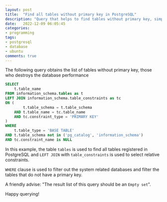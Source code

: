 ```yaml
---
layout: post
title:  "Find all tables without primary key in PostgreSQL"
description: "Query that helps to find tables without primary key, simple and efficient way to find performance bottlenecks"
date:   2022-12-09 06:05:45
categories:
- programming
tags:
- postgresql
- database
- ubuntu
comments: true
---
```


The following query obtains the list of tables without primary key, those who destroys the database performance

```sql
SELECT
	t.table_name
FROM information_schema.tables as t
LEFT JOIN information_schema.table_constraints as tc 
ON (
        t.table_schema = t.table_schema
    AND t.table_name = tc.table_name 
    AND tc.constraint_type = 'PRIMARY KEY'
)
WHERE 
	t.table_type = 'BASE TABLE'
AND t.table_schema not in ('pg_catalog', 'information_schema')
AND tc.constraint_name is NULL
```

In this example, the table `tables` is used to find all tables registered in PostgreSQL and `LEFT JOIN` with `table_constraints` is used to select relative constraints.

`WHERE` clause is used to filter out the system related databases and filter the tables that do not have a primary key.

A friendly advise: "The result list of this query should be an `Empty set`". 

Happy querying!
